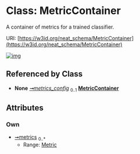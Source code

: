 
# Class: MetricContainer


A container of metrics for a trained classifier.

URI: [https://w3id.org/neat_schema/MetricContainer](https://w3id.org/neat_schema/MetricContainer)


[![img](https://yuml.me/diagram/nofunky;dir:TB/class/[Metric]<metrics%200..*-++[MetricContainer],[ClassifierParams]++-%20metrics_config%200..1>[MetricContainer],[Metric],[ClassifierParams])](https://yuml.me/diagram/nofunky;dir:TB/class/[Metric]<metrics%200..*-++[MetricContainer],[ClassifierParams]++-%20metrics_config%200..1>[MetricContainer],[Metric],[ClassifierParams])

## Referenced by Class

 *  **None** *[➞metrics_config](classifierParams__metrics_config.md)*  <sub>0..1</sub>  **[MetricContainer](MetricContainer.md)**

## Attributes


### Own

 * [➞metrics](metricContainer__metrics.md)  <sub>0..\*</sub>
     * Range: [Metric](Metric.md)
